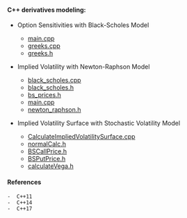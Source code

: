 #### C++ derivatives modeling:

- Option Sensitivities with Black-Scholes Model 
     - [main.cpp](https://github.com/manuelmusngi/derivatives-modeling/blob/main/option-sensitivities/main.cpp)
     - [greeks.cpp](https://github.com/manuelmusngi/derivatives-modeling/blob/main/option-sensitivities/greeks.cpp)
     - [greeks.h](https://github.com/manuelmusngi/derivatives-modeling/blob/main/option-sensitivities/greeks.h)
     
- Implied Volatility with Newton-Raphson Model
     - [black_scholes.cpp](https://github.com/manuelmusngi/derivatives-modeling/blob/main/newton-raphson/black_scholes.cpp)
     - [black_scholes.h](https://github.com/manuelmusngi/derivatives-modeling/blob/main/newton-raphson/black_scholes.h)
     - [bs_prices.h](https://github.com/manuelmusngi/derivatives-modeling/blob/main/newton-raphson/bs_prices.h)
     - [main.cpp](https://github.com/manuelmusngi/derivatives-modeling/blob/main/newton-raphson/main.cpp)
     - [newton_raphson.h](https://github.com/manuelmusngi/derivatives-modeling/blob/main/newton-raphson/newton_raphson.h)
     
- Implied Volatility Surface with Stochastic Volatility Model
     - [CalculateImpliedVolatilitySurface.cpp](https://github.com/manuelmusngi/derivatives-modeling/blob/main/ivsurface/CalculateImpliedVolatilitySurface.cpp)
     - [normalCalc.h](https://github.com/manuelmusngi/derivatives-modeling/blob/main/ivsurface/normalCalc.h)
     - [BSCallPrice.h](https://github.com/manuelmusngi/derivatives-modeling/blob/main/ivsurface/BSCallPrice.h)
     - [BSPutPrice.h](https://github.com/manuelmusngi/derivatives-modeling/blob/main/ivsurface/BSPutPrice.h)
     - [calculateVega.h](https://github.com/manuelmusngi/derivatives-modeling/blob/main/ivsurface/calculateVega.h) 

#### References
    -  C++11
    -  C++14
    -  C++17
 
